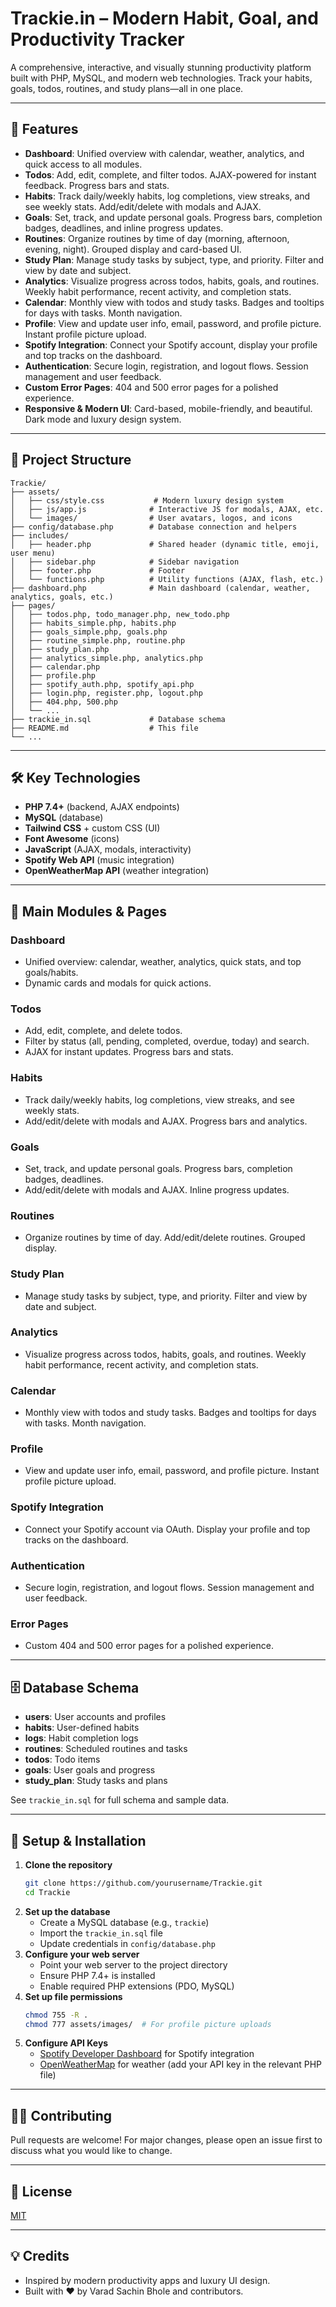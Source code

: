 # Trackie.in – Modern Habit, Goal, and Productivity Tracker

A comprehensive, interactive, and visually stunning productivity platform built with PHP, MySQL, and modern web technologies. Track your habits, goals, todos, routines, and study plans—all in one place.

---

## 🚀 Features

- **Dashboard**: Unified overview with calendar, weather, analytics, and quick access to all modules.
- **Todos**: Add, edit, complete, and filter todos. AJAX-powered for instant feedback. Progress bars and stats.
- **Habits**: Track daily/weekly habits, log completions, view streaks, and see weekly stats. Add/edit/delete with modals and AJAX.
- **Goals**: Set, track, and update personal goals. Progress bars, completion badges, deadlines, and inline progress updates.
- **Routines**: Organize routines by time of day (morning, afternoon, evening, night). Grouped display and card-based UI.
- **Study Plan**: Manage study tasks by subject, type, and priority. Filter and view by date and subject.
- **Analytics**: Visualize progress across todos, habits, goals, and routines. Weekly habit performance, recent activity, and completion stats.
- **Calendar**: Monthly view with todos and study tasks. Badges and tooltips for days with tasks. Month navigation.
- **Profile**: View and update user info, email, password, and profile picture. Instant profile picture upload.
- **Spotify Integration**: Connect your Spotify account, display your profile and top tracks on the dashboard.
- **Authentication**: Secure login, registration, and logout flows. Session management and user feedback.
- **Custom Error Pages**: 404 and 500 error pages for a polished experience.
- **Responsive & Modern UI**: Card-based, mobile-friendly, and beautiful. Dark mode and luxury design system.

---

## 📁 Project Structure

```
Trackie/
├── assets/
│   ├── css/style.css           # Modern luxury design system
│   ├── js/app.js              # Interactive JS for modals, AJAX, etc.
│   └── images/                # User avatars, logos, and icons
├── config/database.php        # Database connection and helpers
├── includes/
│   ├── header.php             # Shared header (dynamic title, emoji, user menu)
│   ├── sidebar.php            # Sidebar navigation
│   ├── footer.php             # Footer
│   └── functions.php          # Utility functions (AJAX, flash, etc.)
├── dashboard.php              # Main dashboard (calendar, weather, analytics, goals, etc.)
├── pages/
│   ├── todos.php, todo_manager.php, new_todo.php
│   ├── habits_simple.php, habits.php
│   ├── goals_simple.php, goals.php
│   ├── routine_simple.php, routine.php
│   ├── study_plan.php
│   ├── analytics_simple.php, analytics.php
│   ├── calendar.php
│   ├── profile.php
│   ├── spotify_auth.php, spotify_api.php
│   ├── login.php, register.php, logout.php
│   ├── 404.php, 500.php
│   └── ...
├── trackie_in.sql             # Database schema
├── README.md                  # This file
└── ...
```

---

## 🛠️ Key Technologies
- **PHP 7.4+** (backend, AJAX endpoints)
- **MySQL** (database)
- **Tailwind CSS** + custom CSS (UI)
- **Font Awesome** (icons)
- **JavaScript** (AJAX, modals, interactivity)
- **Spotify Web API** (music integration)
- **OpenWeatherMap API** (weather integration)

---

## 🧩 Main Modules & Pages

### Dashboard
- Unified overview: calendar, weather, analytics, quick stats, and top goals/habits.
- Dynamic cards and modals for quick actions.

### Todos
- Add, edit, complete, and delete todos.
- Filter by status (all, pending, completed, overdue, today) and search.
- AJAX for instant updates. Progress bars and stats.

### Habits
- Track daily/weekly habits, log completions, view streaks, and see weekly stats.
- Add/edit/delete with modals and AJAX. Progress bars and analytics.

### Goals
- Set, track, and update personal goals. Progress bars, completion badges, deadlines.
- Add/edit/delete with modals and AJAX. Inline progress updates.

### Routines
- Organize routines by time of day. Add/edit/delete routines. Grouped display.

### Study Plan
- Manage study tasks by subject, type, and priority. Filter and view by date and subject.

### Analytics
- Visualize progress across todos, habits, goals, and routines. Weekly habit performance, recent activity, and completion stats.

### Calendar
- Monthly view with todos and study tasks. Badges and tooltips for days with tasks. Month navigation.

### Profile
- View and update user info, email, password, and profile picture. Instant profile picture upload.

### Spotify Integration
- Connect your Spotify account via OAuth. Display your profile and top tracks on the dashboard.

### Authentication
- Secure login, registration, and logout flows. Session management and user feedback.

### Error Pages
- Custom 404 and 500 error pages for a polished experience.

---

## 🗄️ Database Schema

- **users**: User accounts and profiles
- **habits**: User-defined habits
- **logs**: Habit completion logs
- **routines**: Scheduled routines and tasks
- **todos**: Todo items
- **goals**: User goals and progress
- **study_plan**: Study tasks and plans

See `trackie_in.sql` for full schema and sample data.

---

## 🚦 Setup & Installation

1. **Clone the repository**
   ```bash
   git clone https://github.com/yourusername/Trackie.git
   cd Trackie
   ```
2. **Set up the database**
   - Create a MySQL database (e.g., `trackie`)
   - Import the `trackie_in.sql` file
   - Update credentials in `config/database.php`
3. **Configure your web server**
   - Point your web server to the project directory
   - Ensure PHP 7.4+ is installed
   - Enable required PHP extensions (PDO, MySQL)
4. **Set up file permissions**
   ```bash
   chmod 755 -R .
   chmod 777 assets/images/  # For profile picture uploads
   ```
5. **Configure API Keys**
   - [Spotify Developer Dashboard](https://developer.spotify.com/dashboard/applications) for Spotify integration
   - [OpenWeatherMap](https://openweathermap.org/api) for weather (add your API key in the relevant PHP file)

---

## 🧑‍💻 Contributing

Pull requests are welcome! For major changes, please open an issue first to discuss what you would like to change.

---

## 📄 License

[MIT](LICENSE)

---

## 💡 Credits
- Inspired by modern productivity apps and luxury UI design.
- Built with ❤️ by Varad Sachin Bhole and contributors.


 
